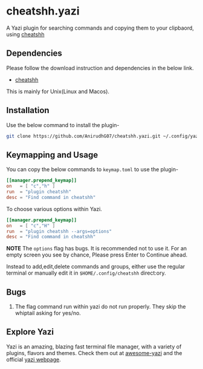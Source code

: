 # cheatshh.yazi

A Yazi plugin for searching commands and copying them to your clipbaord, using [cheatshh](https://github.com/AnirudhG07/cheatshh)

## Dependencies

Please follow the download instruction and dependencies in the below link.

- [cheatshh](https://github.com/AnirudhG07/cheatshh)

This is mainly for Unix(Linux and Macos).

## Installation

Use the below command to install the plugin-

```bash
git clone https://github.com/AnirudhG07/cheatshh.yazi.git ~/.config/yazi/plugins/cheatshh.yazi
```

## Keymapping and Usage

You can copy the below commands to `keymap.toml` to use the plugin-

```toml
[[manager.prepend_keymap]]
on   = [ "c","h" ]
run  = "plugin cheatshh"
desc = "Find command in cheatshh"
```

To choose various options within Yazi.

```toml
[[manager.prepend_keymap]]
on   = [ "c","H" ]
run  = "plugin cheatshh --args=options"
desc = "Find command in cheatshh"
```

**NOTE**
The `options` flag has bugs. It is recommended not to use it. For an empty screen you see by chance, Please press Enter to Continue ahead.

Instead to add,edit,delete commands and groups, either use the regular terminal or manually edit it in `$HOME/.config/cheatshh` direct:ory.

## Bugs

1. The flag command run within yazi do not run properly. They skip the whiptail asking for yes/no.

## Explore Yazi

Yazi is an amazing, blazing fast terminal file manager, with a variety of plugins, flavors and themes. Check them out at [awesome-yazi](https://github.com/AnirudhG07/awesome-yazi) and the official [yazi webpage](https://yazi-rs.github.io/).
